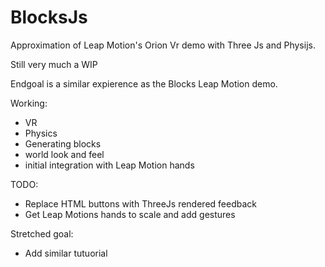 # BlocksJs
Approximation of Leap Motion's Orion Vr demo with Three Js and Physijs.

Still very much a WIP

Endgoal is a similar expierence as the Blocks Leap Motion demo.

Working: 

* VR
* Physics
* Generating blocks
* world look and feel
* initial integration with Leap Motion hands

TODO:
* Replace HTML buttons with ThreeJs rendered feedback
* Get Leap Motions hands to scale and add gestures


Stretched goal:
* Add similar tutuorial 

